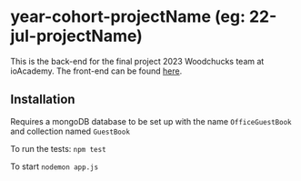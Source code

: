 # year-cohort-projectName (eg: 22-jul-projectName)
This is the back-end for the final project 2023 Woodchucks team at ioAcademy. 
The front-end can be found [here](https://github.com/iO-Academy/23-jan-signin-fe).



## Installation

Requires a mongoDB database to be set up with the name `OfficeGuestBook` and collection named `GuestBook`

To run the tests:
`npm test`

To start
`nodemon app.js`